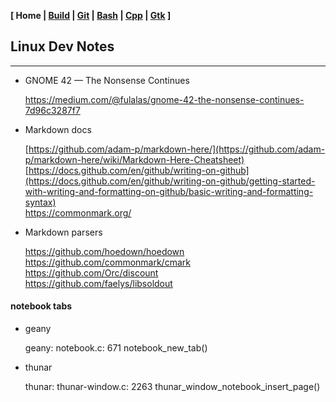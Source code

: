 **[ Home | [Build](01-Build.html) | [Git](01-Git.html) | [Bash](02-Bash.html) | [Cpp](03-Cpp.html) | [Gtk](05-Gtk.html) ]**

## Linux Dev Notes

---

* GNOME 42 — The Nonsense Continues

    https://medium.com/@fulalas/gnome-42-the-nonsense-continues-7d96c3287f7  


* Markdown docs
    
    [https://github.com/adam-p/markdown-here/](https://github.com/adam-p/markdown-here/wiki/Markdown-Here-Cheatsheet)  
    [https://docs.github.com/en/github/writing-on-github](https://docs.github.com/en/github/writing-on-github/getting-started-with-writing-and-formatting-on-github/basic-writing-and-formatting-syntax)  
    https://commonmark.org/  

* Markdown parsers
    
    https://github.com/hoedown/hoedown  
    https://github.com/commonmark/cmark  
    https://github.com/Orc/discount  
    https://github.com/faelys/libsoldout  



#### notebook tabs

* geany
    
    geany: notebook.c: 671
        notebook_new_tab()

* thunar
    
    thunar: thunar-window.c: 2263
        thunar_window_notebook_insert_page()


